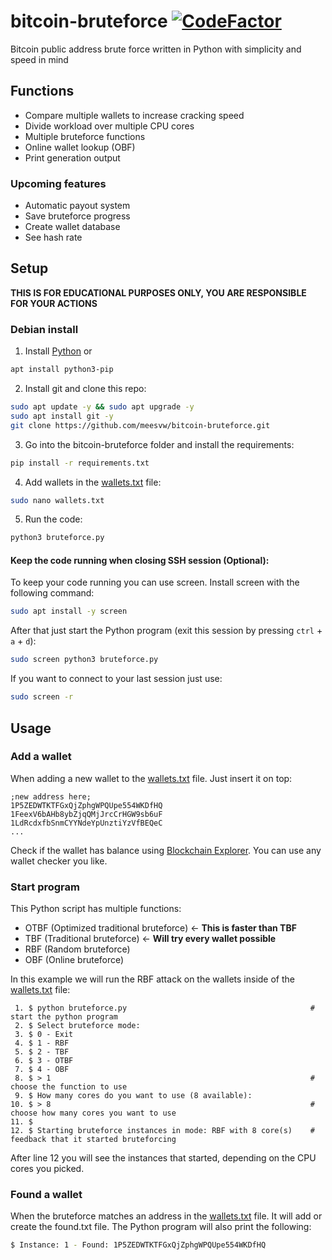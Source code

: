# bitcoin-bruteforce [![CodeFactor](https://www.codefactor.io/repository/github/meesvw/bitcoin-bruteforce/badge)](https://www.codefactor.io/repository/github/meesvw/bitcoin-bruteforce)
Bitcoin public address brute force written in Python with simplicity and speed in mind

## Functions
- Compare multiple wallets to increase cracking speed
- Divide workload over multiple CPU cores
- Multiple bruteforce functions
- Online wallet lookup (OBF)
- Print generation output

### Upcoming features
- Automatic payout system
- Save bruteforce progress
- Create wallet database
- See hash rate

## Setup

**THIS IS FOR EDUCATIONAL PURPOSES ONLY, YOU ARE RESPONSIBLE FOR YOUR ACTIONS**

### Debian install
1. Install [Python](https://www.python.org/downloads/)
   or
```bash
apt install python3-pip
```
2. Install git and clone this repo:

```bash
sudo apt update -y && sudo apt upgrade -y
sudo apt install git -y
git clone https://github.com/meesvw/bitcoin-bruteforce.git
```

3. Go into the bitcoin-bruteforce folder and install the requirements:

```bash
pip install -r requirements.txt
```

4. Add wallets in the [wallets.txt](wallets.txt) file:
```bash
sudo nano wallets.txt
```

5. Run the code:

```bash
python3 bruteforce.py
```

#### Keep the code running when closing SSH session (Optional):

To keep your code running you can use screen. Install screen with the following command:
```bash
sudo apt install -y screen
```

After that just start the Python program (exit this session by pressing `ctrl` + `a` + `d`):
```bash
sudo screen python3 bruteforce.py
```

If you want to connect to your last session just use:
```bash
sudo screen -r
```

## Usage

### Add a wallet
When adding a new wallet to the [wallets.txt](wallets.txt) file. Just insert it on top:
```
;new address here;
1P5ZEDWTKTFGxQjZphgWPQUpe554WKDfHQ
1FeexV6bAHb8ybZjqQMjJrcCrHGW9sb6uF
1LdRcdxfbSnmCYYNdeYpUnztiYzVfBEQeC
...
```

Check if the wallet has balance using [Blockchain Explorer](https://www.blockchain.com/explorer). You can use any wallet checker you like.

### Start program
This Python script has multiple functions:
- OTBF (Optimized traditional bruteforce) <- **This is faster than TBF**
- TBF  (Traditional bruteforce) <- **Will try every wallet possible**
- RBF  (Random bruteforce)
- OBF  (Online bruteforce)

In this example we will run the RBF attack on the wallets inside of the [wallets.txt](wallets.txt) file:
```
 1. $ python bruteforce.py                                         # start the python program
 2. $ Select bruteforce mode:
 3. $ 0 - Exit
 4. $ 1 - RBF
 5. $ 2 - TBF
 6. $ 3 - OTBF
 7. $ 4 - OBF
 8. $ > 1                                                          # choose the function to use
 9. $ How many cores do you want to use (8 available):
10. $ > 8                                                          # choose how many cores you want to use
11. $ 
12. $ Starting bruteforce instances in mode: RBF with 8 core(s)    # feedback that it started bruteforcing
```

After line 12 you will see the instances that started, depending on the CPU cores you picked.

### Found a wallet
When the bruteforce matches an address in the [wallets.txt](wallets.txt) file. It will add or create the found.txt file. The Python program will also print the following:
```bash
$ Instance: 1 - Found: 1P5ZEDWTKTFGxQjZphgWPQUpe554WKDfHQ
```
